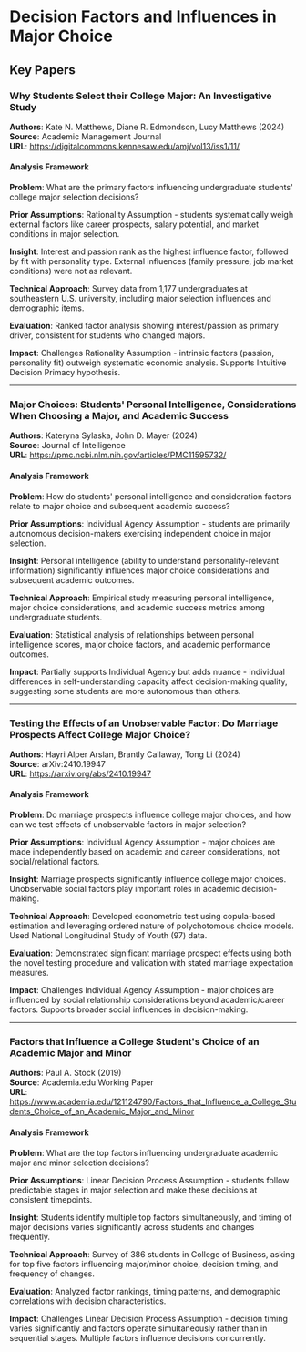 # Decision Factors and Influences in Major Choice

## Key Papers

### Why Students Select their College Major: An Investigative Study
**Authors**: Kate N. Matthews, Diane R. Edmondson, Lucy Matthews (2024)  
**Source**: Academic Management Journal  
**URL**: https://digitalcommons.kennesaw.edu/amj/vol13/iss1/11/

#### Analysis Framework

**Problem**: What are the primary factors influencing undergraduate students' college major selection decisions?

**Prior Assumptions**: Rationality Assumption - students systematically weigh external factors like career prospects, salary potential, and market conditions in major selection.

**Insight**: Interest and passion rank as the highest influence factor, followed by fit with personality type. External influences (family pressure, job market conditions) were not as relevant.

**Technical Approach**: Survey data from 1,177 undergraduates at southeastern U.S. university, including major selection influences and demographic items.

**Evaluation**: Ranked factor analysis showing interest/passion as primary driver, consistent for students who changed majors.

**Impact**: Challenges Rationality Assumption - intrinsic factors (passion, personality fit) outweigh systematic economic analysis. Supports Intuitive Decision Primacy hypothesis.

---

### Major Choices: Students' Personal Intelligence, Considerations When Choosing a Major, and Academic Success  
**Authors**: Kateryna Sylaska, John D. Mayer (2024)  
**Source**: Journal of Intelligence  
**URL**: https://pmc.ncbi.nlm.nih.gov/articles/PMC11595732/

#### Analysis Framework

**Problem**: How do students' personal intelligence and consideration factors relate to major choice and subsequent academic success?

**Prior Assumptions**: Individual Agency Assumption - students are primarily autonomous decision-makers exercising independent choice in major selection.

**Insight**: Personal intelligence (ability to understand personality-relevant information) significantly influences major choice considerations and subsequent academic outcomes.

**Technical Approach**: Empirical study measuring personal intelligence, major choice considerations, and academic success metrics among undergraduate students.

**Evaluation**: Statistical analysis of relationships between personal intelligence scores, major choice factors, and academic performance outcomes.

**Impact**: Partially supports Individual Agency but adds nuance - individual differences in self-understanding capacity affect decision-making quality, suggesting some students are more autonomous than others.

---

### Testing the Effects of an Unobservable Factor: Do Marriage Prospects Affect College Major Choice?
**Authors**: Hayri Alper Arslan, Brantly Callaway, Tong Li (2024)  
**Source**: arXiv:2410.19947  
**URL**: https://arxiv.org/abs/2410.19947

#### Analysis Framework

**Problem**: Do marriage prospects influence college major choices, and how can we test effects of unobservable factors in major selection?

**Prior Assumptions**: Individual Agency Assumption - major choices are made independently based on academic and career considerations, not social/relational factors.

**Insight**: Marriage prospects significantly influence college major choices. Unobservable social factors play important roles in academic decision-making.

**Technical Approach**: Developed econometric test using copula-based estimation and leveraging ordered nature of polychotomous choice models. Used National Longitudinal Study of Youth (97) data.

**Evaluation**: Demonstrated significant marriage prospect effects using both the novel testing procedure and validation with stated marriage expectation measures.

**Impact**: Challenges Individual Agency Assumption - major choices are influenced by social relationship considerations beyond academic/career factors. Supports broader social influences in decision-making.

---

### Factors that Influence a College Student's Choice of an Academic Major and Minor
**Authors**: Paul A. Stock (2019)  
**Source**: Academia.edu Working Paper  
**URL**: https://www.academia.edu/121124790/Factors_that_Influence_a_College_Students_Choice_of_an_Academic_Major_and_Minor

#### Analysis Framework

**Problem**: What are the top factors influencing undergraduate academic major and minor selection decisions?

**Prior Assumptions**: Linear Decision Process Assumption - students follow predictable stages in major selection and make these decisions at consistent timepoints.

**Insight**: Students identify multiple top factors simultaneously, and timing of major decisions varies significantly across students and changes frequently.

**Technical Approach**: Survey of 386 students in College of Business, asking for top five factors influencing major/minor choice, decision timing, and frequency of changes.

**Evaluation**: Analyzed factor rankings, timing patterns, and demographic correlations with decision characteristics.

**Impact**: Challenges Linear Decision Process Assumption - decision timing varies significantly and factors operate simultaneously rather than in sequential stages. Multiple factors influence decisions concurrently.